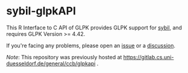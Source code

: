 # sybil-glpkAPI

This R Interface to C API of GLPK provides GLPK support for [sybil](https://github.com/SysBioChalmers/sybil), and requires GLPK Version >= 4.42.


If you're facing any problems, please open an [issue](https://github.com/SysBioChalmers/sybil-glpkAPI/issues/new) or a [discussion](https://github.com/SysBioChalmers/sybil-glpkAPI/discussions/new).

_Note_: This repository was previously hosted at https://gitlab.cs.uni-duesseldorf.de/general/ccb/glpkapi .